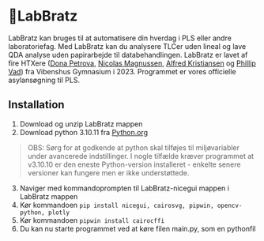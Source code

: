 # :test_tube:LabBratz
LabBratz kan bruges til at automatisere din hverdag i PLS eller andre laboratoriefag. Med LabBratz kan du analysere TLCer uden lineal og lave QDA analyse uden papirarbejde til databehandlingen.
LabBratz er lavet af fire HTXere ([Dona Petrova](https://www.github.com/LunaStarwalker/), [Nicolas Magnussen](https://github.com/2000Nic/), [Alfred Kristiansen](https://www.github.com/Karatealfred/) og [Phillip Vad](https://www.github.com/FlipFlipWhot/)) fra Vibenshus Gymnasium i 2023.
Programmet er vores officielle asylansøgning til PLS.

## Installation
1. Download og unzip LabBratz mappen
2. Download python 3.10.11 fra [Python.org](https://www.python.org/ftp/python/3.10.11/python-3.10.11-amd64.exe)
>OBS: Sørg for at godkende at python skal tilføjes til miljøvariabler under avancerede indstillinger. I nogle tilfælde kræver programmet at v3.10.10 er den eneste Python-version installeret - enkelte senere versioner kan fungere men er ikke understøttede.
3. Naviger med kommandoprompten til LabBratz-nicegui mappen i LabBratz mappen
4. Kør kommandoen `pip install nicegui, cairosvg, pipwin, opencv-python, plotly`
5. Kør kommandoen `pipwin install cairocffi`
6. Du kan nu starte programmet ved at køre filen main.py, som en pythonfil

